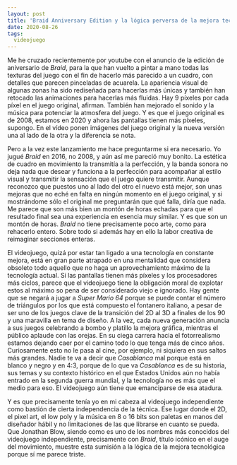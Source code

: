 ```yaml
---
layout: post
title: 'Braid Anniversary Edition y la lógica perversa de la mejora tecnológica'
date: 2020-08-26
tags:
  videojuego
---
```

Me he cruzado recientemente por youtube con el anuncio de la edición de aniversario de *Braid*, para la que han vuelto a pintar a mano todas las texturas del juego con el fin de hacerlo más parecido a un cuadro, con detalles que parecen pinceladas de acuarela. La apariencia visual de algunas zonas ha sido rediseñada para hacerlas más únicas y también han retocado las animaciones para hacerlas más fluidas. Hay 9 píxeles por cada píxel en el juego original, afirman. También han mejorado el sonido y la música para potenciar la atmosfera del juego. Y es que el juego original es de 2008, estamos en 2020 y ahora las pantallas tienen más píxeles, supongo. En el vídeo ponen imágenes del juego original y la nueva versión una al lado de la otra y la diferencia se nota.

<youtube id="IM-gTvdkfvc" />

Pero a la vez este lanzamiento me hace preguntarme si era necesario. Yo jugué *Braid* en 2016, no 2008, y aún así me pareció muy bonito. La estética de cuadro en movimiento la transmitía a la perfección, y la banda sonora no deja nada que desear y funciona a la perfección para acompañar al estilo visual y transmitir la sensación que el juego quiere transmitir. Aunque reconozco que puestos uno al lado del otro el nuevo está mejor, son unas mejoras que no eché en falta en ningún momento en el juego original, y si mostrándome sólo el original me preguntarán que qué falla, diría que nada. Me parece que son más bien un montón de horas echadas para que el resultado final sea una experiencia en esencia muy similar. Y es que son un montón de horas. *Braid* no tiene precisamente poco arte, como para rehacerlo entero. Sobre todo si además hay en ello la labor creativa de reimaginar secciones enteras.

El videojuego, quizá por estar tan ligado a una tecnología en constante mejora, está en gran parte atrapado en una mentalidad que considera obsoleto todo aquello que no haga un aprovechamiento máximo de la tecnología actual. Si las pantallas tienen más píxeles y los procesadores más ciclos, parece que el videojuego tiene la obligación moral de explotar estos al máximo so pena de ser considerado viejo e ignorado. Hay gente que se negará a jugar a *Super Mario 64* porque se puede contar el número de triángulos por los que está compuesto el fontanero italiano, a pesar de ser uno de los juegos clave de la transición del 2D al 3D a finales de los 90 y una maravilla en tema de diseño. A la vez, cada nueva generación anuncia a sus juegos celebrando a bombo y platillo la mejora gráfica, mientras el público aplaude con las orejas. En su ciega carrera hacia el fotorrealismo estamos dejando caer por el camino todo lo que tenga más de cinco años. Curiosamente esto no le pasa al cine, por ejemplo, ni siquiera en sus saltos más grandes. Nadie te va a decir que *Casablanca* mal porque está en blanco y negro y en 4:3, porque de lo que va *Casablanca* es de su historia, sus temas y su contexto histórico en el que Estados Unidos aún no había entrado en la segunda guerra mundial, y la tecnología no es más que el medio para eso. El videojuego aún tiene que emanciparse de esa atadura.

Y es que precisamente tenía yo en mi cabeza al videojuego independiente como bastión de cierta independencia de la técnica. Ese lugar donde el 2D, el pixel art, el low poly y la música en 8 o 16 bits son paletas en manos del diseñador hábil y no limitaciones de las que librarse en cuanto se pueda. Que Jonathan Blow, siendo como es uno de los nombres más conocidos del videojuego independiente, precisamente con *Braid*, título icónico en el auge del movimiento, muestre esta sumisión a la lógica de la mejora tecnológica porque sí me parece triste.
